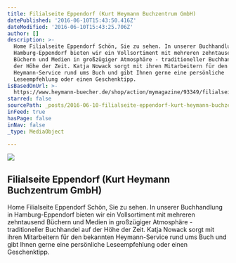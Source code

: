 ```yaml
---
title: Filialseite Eppendorf (Kurt Heymann Buchzentrum GmbH)
datePublished: '2016-06-10T15:43:50.416Z'
dateModified: '2016-06-10T15:43:25.706Z'
author: []
description: >-
  Home Filialseite Eppendorf Schön, Sie zu sehen. In unserer Buchhandlung in
  Hamburg-Eppendorf bieten wir ein Vollsortiment mit mehreren zehntausend
  Büchern und Medien in großzügiger Atmosphäre - traditioneller Buchhandel auf
  der Höhe der Zeit. Katja Nowack sorgt mit ihren Mitarbeitern für den bekannten
  Heymann-Service rund ums Buch und gibt Ihnen gerne eine persönliche
  Leseempfehlung oder einen Geschenktipp.
isBasedOnUrl: >-
  https://www.heymann-buecher.de/shop/action/mymagazine/93349/filialseite.html?aUrl=90000595
starred: false
sourcePath: _posts/2016-06-10-filialseite-eppendorf-kurt-heymann-buchzentrum-gmbh.md
inFeed: true
hasPage: false
inNav: false
_type: MediaObject

---
```

<article style=""><img src="https://media.shop-asp.de/shop/magazine-pictures/EB_564-0.jpg" /><h1>Filialseite Eppendorf (Kurt Heymann Buchzentrum GmbH)</h1><p>Home Filialseite Eppendorf Schön, Sie zu sehen. In unserer Buchhandlung in Hamburg-Eppendorf bieten wir ein Vollsortiment mit mehreren zehntausend Büchern und Medien in großzügiger Atmosphäre - traditioneller Buchhandel auf der Höhe der Zeit. Katja Nowack sorgt mit ihren Mitarbeitern für den bekannten Heymann-Service rund ums Buch und gibt Ihnen gerne eine persönliche Leseempfehlung oder einen Geschenktipp.</p></article>